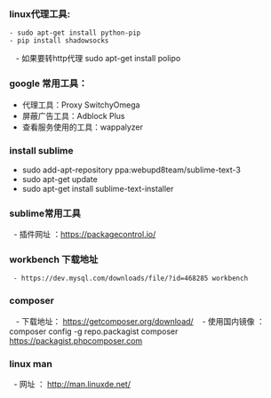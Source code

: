 
### linux代理工具:
    - sudo apt-get install python-pip
    - pip install shadowsocks
    - 如果要转http代理 sudo apt-get install polipo

### google 常用工具：
   - 代理工具：Proxy SwitchyOmega 
   - 屏蔽广告工具：Adblock Plus
   - 查看服务使用的工具：wappalyzer
   
### install sublime
   - sudo add-apt-repository ppa:webupd8team/sublime-text-3
   - sudo apt-get update
   - sudo apt-get install sublime-text-installer
   
### sublime常用工具
   - 插件网址 ：https://packagecontrol.io/
  
### workbench 下载地址
     - https://dev.mysql.com/downloads/file/?id=468285 workbench

### composer 
    - 下载地址： https://getcomposer.org/download/
    - 使用国内镜像 ：composer config -g repo.packagist composer https://packagist.phpcomposer.com
    
### linux man 
   - 网址 ： http://man.linuxde.net/

